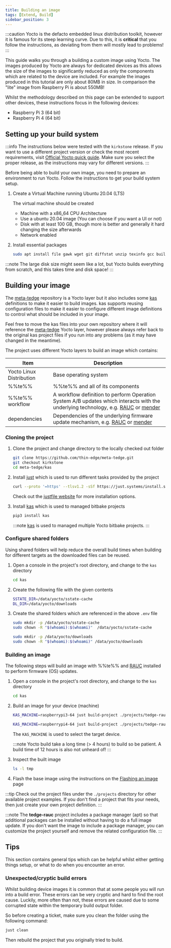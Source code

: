 ```yaml
---
title: Building an image
tags: [Extend, Build]
sidebar_position: 3
---
```


:::caution
Yocto is the defacto embedded linux distribution toolkit, however it is famous for its steep learning curve. Due to this, it is **critical** that you follow the instructions, as deviating from them will mostly lead to problems!
:::

This guide walks you through a building a custom image using Yocto. The images produced by Yocto are always for dedicated devices as this allows the size of the images to significantly reduced as only the components which are related to the device are included. For example the images produced in this tutorial are only about 80MB in size. In comparison the "lite" image from Raspberry Pi is about 550MB!

Whilst the methodology described on this page can be extended to support other devices, these instructions focus in the following devices:

* Raspberry Pi 3 (64 bit)
* Raspberry Pi 4 (64 bit)

## Setting up your build system

:::info
The instructions below were tested with the `kirkstone` release. If you want to use a different project version or check the most recent requirements, visit [Official Yocto quick guide](https://docs.yoctoproject.org/brief-yoctoprojectqs/index.html). Make sure you select the proper release, as the instructions may vary for different versions.
:::

Before being able to build your own image, you need to prepare an environment to run Yocto. Follow the instructions to get your build system setup.

1. Create a Virtual Machine running Ubuntu 20.04 (LTS)

    The virtual machine should be created 
    * Machine with a x86_64 CPU Architecture
    * Use a ubuntu 20.04 image (You can choose if you want a UI or not)
    * Disk with at least 100 GB, though more is better and generally it hard changing the size afterwards
    * Network enabled

2. Install essential packages

    ```sh tab={"label":"Ubuntu-20.04"}
    sudo apt install file gawk wget git diffstat unzip texinfo gcc build-essential chrpath socat cpio python3 python3-pip python3-pexpect xz-utils debianutils iputils-ping python3-git python3-jinja2 libegl1-mesa libsdl1.2-dev xterm python3-subunit mesa-common-dev zstd liblz4-tool
    ```

:::note
The large disk size might seem like a lot, but Yocto builds everything from scratch, and this takes time and disk space!
:::


## Building your image

The [meta-tedge](https://github.com/thin-edge/meta-tedge) repository is a Yocto layer but it also includes some [kas](https://kas.readthedocs.io/en/latest/) definitions to make it easier to build images. kas supports reusing configuration files to make it easier to configure different image definitions to control what should be included in your image.

Feel free to move the kas files into your own repository where it will reference the [meta-tedge](https://github.com/thin-edge/meta-tedge) Yocto layer, however please always refer back to the original kas project files if you run into any problems (as it may have changed in the meantime).

The project uses different Yocto layers to build an image which contains:

|Item|Description|
|--|--|
|Yocto Linux Distribution|Base operating system|
|%%te%%|%%te%% and all of its components|
|%%te%% workflow|A workflow definition to perform Operation System A/B updates which interacts with the underlying technology, e.g. [RAUC](https://rauc.readthedocs.io/en/latest/) or [mender](https://github.com/mendersoftware/mender)|
|dependencies|Dependencies of the underlying firmware update mechanism, e.g. [RAUC](https://rauc.readthedocs.io/en/latest/) or [mender](https://github.com/mendersoftware/mender)|

### Cloning the project

1. Clone the project and change directory to the locally checked out folder

    ```sh
    git clone https://github.com/thin-edge/meta-tedge.git
    git checkout kirkstone
    cd meta-tedge/kas
    ```

2. Install [just](https://just.systems/man/en/packages.html) which is used to run different tasks provided by the project

    ```sh
    curl --proto '=https' --tlsv1.2 -sSf https://just.systems/install.sh | sudo bash -s -- --to /usr/bin
    ```

    Check out the [justfile website](https://just.systems/man/en/packages.html) for more installation options.

3. Install [kas](https://kas.readthedocs.io/en/latest/) which is used to managed bitbake projects

    ```sh
    pip3 install kas
    ```

    :::note
    [kas](https://kas.readthedocs.io/en/latest/) is used to managed multiple Yocto bitbake projects.
    :::

### Configure shared folders

Using shared folders will help reduce the overall build times when building for different targets as the downloaded files can be reused.

1. Open a console in the project's root directory, and change to the `kas` directory

    ```sh
    cd kas
    ```

2. Create the following file with the given contents

    ```sh title="file: .env"
    SSTATE_DIR=/data/yocto/sstate-cache
    DL_DIR=/data/yocto/downloads
    ```

3. Create the shared folders which are referenced in the above `.env` file

    ```sh
    sudo mkdir -p /data/yocto/sstate-cache
    sudo chown -R "$(whoami):$(whoami)"  /data/yocto/sstate-cache

    sudo mkdir -p /data/yocto/downloads
    sudo chown -R "$(whoami):$(whoami)" /data/yocto/downloads
    ```


### Building an image

The following steps will build an image with %%te%% and [RAUC](https://rauc.readthedocs.io/en/latest/) installed to perform firmware (OS) updates.

1. Open a console in the project's root directory, and change to the `kas` directory

    ```sh
    cd kas
    ```

2. Build an image for your device (machine)

    ```sh tab={"label":"RaspberryPi-3"}
    KAS_MACHINE=raspberrypi3-64 just build-project ./projects/tedge-rauc.yaml
    ```

    ```sh tab={"label":"RaspberryPi-4"}
    KAS_MACHINE=raspberrypi4-64 just build-project ./projects/tedge-rauc.yaml
    ```

    The `KAS_MACHINE` is used to select the target device.

    :::note
    Yocto build take a long time (&gt; 4 hours) to build so be patient. A build time of 12 hours is also not unheard of!
    :::

3. Inspect the built image

    ```sh
    ls -l tmp
    ```

4. Flash the base image using the instructions on the [Flashing an image](../../flashing-an-image.md) page

:::tip
Check out the project files under the `./projects` directory for other available project examples. If you don't find a project that fits your needs, then just create your own project definition.
:::

:::note
The **tedge-rauc** project includes a package manager (apt) so that additional packages can be installed without having to do a full image update. If you don't want the image to include a package manager, you can customize the project yourself and remove the related configuration file.
:::

## Tips

This section contains general tips which can be helpful whilst either getting things setup, or what to do when you encounter an error.

### Unexpected/cryptic build errors

Whilst building device images it is common that at some people you will run into a build error. These errors can be very cryptic and hard to find the root cause. Luckily, more often than not, these errors are caused due to some corrupted state within the temporary build output folder.

So before creating a ticket, make sure you clean the folder using the following command:

```sh
just clean
```

Then rebuild the project that you originally tried to build.
